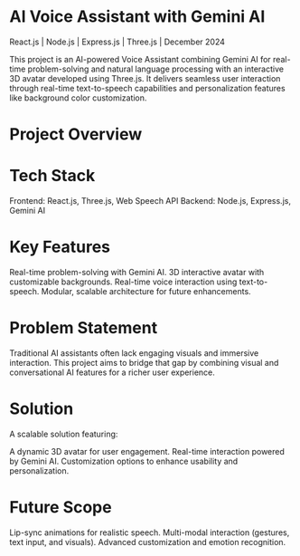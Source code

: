# AI Voice Assistant with Gemini AI
  React.js | Node.js | Express.js | Three.js | December 2024

 This project is an AI-powered Voice Assistant combining Gemini AI for real-time problem-solving and natural language processing with an interactive 3D avatar developed using Three.js. 
 It delivers seamless user interaction through real-time text-to-speech capabilities and personalization features like background color customization.

 
# Project Overview

# Tech Stack
  Frontend: React.js, Three.js, Web Speech API
  Backend: Node.js, Express.js, Gemini AI

# Key Features
  Real-time problem-solving with Gemini AI.
  3D interactive avatar with customizable backgrounds.
  Real-time voice interaction using text-to-speech.
  Modular, scalable architecture for future enhancements.


# Problem Statement
  Traditional AI assistants often lack engaging visuals and immersive interaction. This project aims to bridge that gap by combining visual and conversational AI features for a richer user experience.

# Solution
  A scalable solution featuring:

  A dynamic 3D avatar for user engagement.
  Real-time interaction powered by Gemini AI.
  Customization options to enhance usability and personalization.
  
# Future Scope
  Lip-sync animations for realistic speech.
  Multi-modal interaction (gestures, text input, and visuals).
  Advanced customization and emotion recognition.

